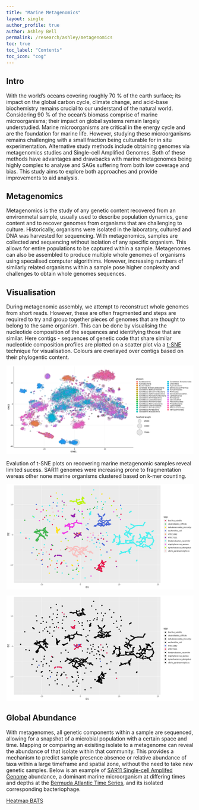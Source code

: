 ```yaml
---
title: "Marine Metagenomics"
layout: single
author_profile: true
author: Ashley Bell
permalink: /research/ashley/metagenomics
toc: true
toc_label: "Contents"
toc_icon: "cog"
---
```

## Intro
With the world’s oceans covering roughly 70 % of the earth surface; its impact on the global carbon cycle, climate change, and acid-base biochemistry remains crucial to our understand of the natural world. Considering 90 % of the ocean’s biomass comprise of marine microorganisms; their impact on global systems remain largely understudied. Marine microorganisms are critical in the energy cycle and are the foundation for marine life. However, studying these microorganisms remains challenging with a small fraction being culturable for in situ experimentation. Alternative study methods include obtaining genomes via metagenomics studies and Single-cell Amplified Genomes. Both of these methods have advantages and drawbacks with marine metagenomes being highly complex to analyse and SAGs suffering from both low coverage and bias. This study aims to explore both approaches and provide improvements to aid analysis.

## Metagenomics
Metagenomics is the study of any genetic content recovered from an environmetal sample, usually used to describe population dynamics, gene content and to recover genomes from organisms that are challenging to culture. Historically, organisms were isolated in the laboratory, cultured and DNA was harvested for sequencing. With metagenomics, samples are collected and sequencing without isolation of any specific organism. This allows for entire populations to be captured within a sample. Metagenomes can also be assembled to produce multiple whole genomes of organisms using specalised computer algorithims. However, increasing numbers of similarly related organisms within a sample pose higher conplexity and challenges to obtain whole genomes sequences.  

## Visualisation
During metagenomic assembly, we attempt to reconstruct whole genomes from short reads. However, these are often fragmented and steps are required to try and group together pieces of genomes that are thought to belong to the same organism. This can be done by visualising the nucleotide composition of the sequences and identifying those that are similar. Here contigs - sequences of genetic code that share similar nucleotide composition profiles are plotted on a scatter plot via a [t-SNE](https://en.wikipedia.org/wiki/T-distributed_stochastic_neighbor_embedding) technique for visualisation. Colours are overlayed over contigs based on their phylogentic content.

![](/assets/ashley_images/metagenomics_tSNE.png "t-SNE plot of a Marine Metagenomics sample")

Evalution of t-SNE plots on recovering marine metagenomic samples reveal limited sucess. SAR11 genomes were increasing prone to fragmentation wereas other none marine organisms clustered based on k-mer counting.

![](/assets/ashley_images/tSNE_all_bac.png "A random selection of prokayotic genomes split into 10 kbp fragments and plotted via a t-SNE plot using k-mer frequency")

![](/assets/ashley_images/tSNE_marine.png "A repeat of the above experiment with two SAR11 genomes displayed in colour")


## Global Abundance
With metagenomes, all genetic components within a sample are sequenced, allowing for a snapshot of a microbial population with a certain space and time. Mapping or comparing an exisiting isolate to a metagenome can reveal the abundance of that isolate within that community. This provides a mechanism to predict sample presence absence or relative abundance of taxa within a large timeframe and spatial zone, without the need to take new genetic samples. Below is an example of [SAR11 Single-cell Amplifed Genome](/research/ashley/sags) abundance, a dominant marine microorganism at differing times and depths at the [Bermuda Atlantic Time Series](http://www.bios.edu/research/projects/bats/), and its isolated corresponding bacteriophage.

[Heatmap BATS](/research/ashley/metagenomics/bats-heatmap)
